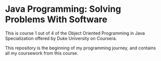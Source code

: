 # Java Programming: Solving Problems With Software
This is course 1 out of 4 of the Object Oriented Programming in Java Specialization offered by Duke University on Coursera.

This repository is the beginning of my programming journey, and contains all my coursework from this course.
